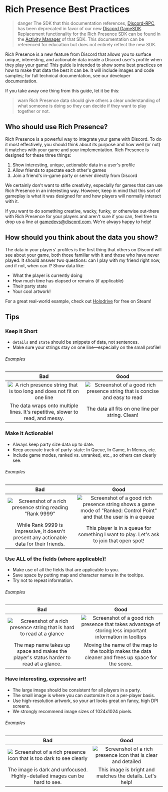 # Rich Presence Best Practices

> danger
> The SDK that this documentation references, [Discord-RPC](https://github.com/discord/discord-rpc), has been deprecated in favor of our new [Discord GameSDK](#DOCS_GAME_SDK_SDK_STARTER_GUIDE/). Replacement functionality for the Rich Presence SDK can be found in the [Activity Manager](#DOCS_GAME_SDK_ACTIVITIES/) of that SDK. This documentation can be referenced for education but does not entirely reflect the new SDK.

Rich Presence is a new feature from Discord that allows you to surface unique, interesting, and actionable data inside a Discord user's profile when they play your game! This guide is intended to show some best practices on how to make that data the best it can be. It will include images and code samples; for full technical documentation, see our developer documentation.

If you take away one thing from this guide, let it be this:

> warn
> Rich Presence data should give others a clear understanding of what someone is doing so they can decide if they want to play together or not.

## Who should use Rich Presence?

Rich Presence is a powerful way to integrate your game with Discord. To do it most effectively, you should think about its purpose and how well (or not) it matches with your game and your implementation. Rich Presence is designed for these three things:

1. Show interesting, unique, actionable data in a user's profile
2. Allow friends to spectate each other's games
3. Join a friend's in-game party or server directly from Discord

We certainly don't want to stifle creativity, especially for games that can use Rich Presence in an interesting way. However, keep in mind that this sort of gameplay is what it was designed for and how players will normally interact with it.

If you want to do something creative, wacky, funky, or otherwise out-there with Rich Presence for your players and aren't sure if you can, feel free to drop us a line at [gamedevs@discord.com](mailto:gamedevs@discord.com). We're always happy to help!

## How should you think about the data you show?

The data in your players' profiles is the first thing that others on Discord will see about your game, both those familiar with it and those who have never played. It should answer two questions: can I play with my friend right now, and if not, when can I? Show data like:

- What the player is currently doing
- How much time has elapsed or remains (if applicable)
- Their party state
- Your cool artwork!

For a great real-world example, check out [Holodrive](https://store.steampowered.com/app/370770/Holodrive/) for free on Steam!

## Tips

### Keep it Short

- `details` and `state` should be snippets of data, not sentences.
- Make sure your strings stay on one line—especially on the small profile!

###### Examples

|                                       Bad                                                    |                       Good                                                                          |
| :------------------------------------------------------------------------------------------: | :-------------------------------------------------------------------------------------------------: |
| ![A rich presence string that is too long and does not fit on one line](rp-long-strings.png) | ![Screenshot of a good rich presence string that is concise and easy to read](rp-short-strings.png) |
| The data wraps onto multiple lines. It's repetitive, slower to read, and messy.              | The data all fits on one line per string. Clean!                                                    |

### Make it Actionable!

- Always keep party size data up to date.
- Keep accurate track of party-state: In Queue, In Game, In Menus, etc.
- Include game modes, ranked vs. unranked, etc., so others can clearly see.

###### Examples

|                                           Bad                                             |                                          Good                                                                                                     |
| :---------------------------------------------------------------------------------------: | :-----------------------------------------------------------------------------------------------------------------------------------------------: |
| ![Screenshot of a rich presence string reading "Rank 9999"](rp-non-actionable.png)        | ![Screenshot of a good rich presence string shows a game mode of "Ranked: Control Point" and that the user is in a queue](rp-actionable.png)      |
| While Rank 9999 is impressive, it doesn't present any actionable data for their friends.  | This player is in a queue for something I want to play. Let's ask to join that open spot!                                                           |

### Use ALL of the fields (where applicable)!

- Make use of all the fields that are applicable to you.
- Save space by putting map and character names in the tooltips.
- Try not to repeat information.

###### Examples

|                                          Bad                                                    |                                                Good                                                                             |
| :---------------------------------------------------------------------------------------------: | :-----------------------------------------------------------------------------------------------------------------------------: |
| ![Screenshot of a rich presence string that is hard to read at a glance](rp-not-all-fields.png) | ![Screenshot of a good rich presence that takes advantage of storing less important information in tooltips](rp-all-fields.png) |
| The map name takes up space and makes the player's status harder to read at a glance.           | Moving the name of the map to the tooltip makes the data cleaner and frees up space for the score.                              |

### Have interesting, expressive art!

- The large image should be consistent for all players in a party.
- The small image is where you can customize it on a per-player basis.
- Use high-resolution artwork, so your art looks great on fancy, high DPI screens.
- We strongly recommend image sizes of 1024x1024 pixels.

###### Examples

|                                     Bad                                               |                           Good                                                       |
| :-----------------------------------------------------------------------------------: | :----------------------------------------------------------------------------------: |
| ![Screenshot of a rich presence icon that is too dark to see clearly](rp-bad-art.png) | ![Screenshot of a rich presence icon that is clear and detailed](rp-good-art.png)    |
| The image is dark and unfocused. Highly-detailed images can be hard to see.           | This image is bright and matches the details. Let's help!                            |
